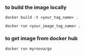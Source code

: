 ### to build the image locally
`docker build -t <your_tag_name> .`

`docker run <your_image_tag_name> .`

### to get image from docker hub
`docker run myrnova/go`